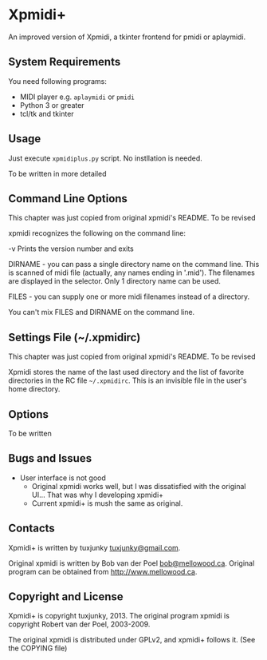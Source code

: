 Xpmidi+
======

An improved version of Xpmidi, a tkinter frontend for pmidi or aplaymidi.



System Requirements
------

You need following programs:

* MIDI player e.g. `aplaymidi` or `pmidi`
* Python 3 or greater
* tcl/tk and tkinter



Usage
------

Just execute `xpmidiplus.py` script. No instllation is needed.

To be written in more detailed



Command Line Options
------

This chapter was just copied from original xpmidi's README. 
To be revised

xpmidi recognizes the following on the command line:

 -v   Prints the version number and exits

 DIRNAME - you can pass a single directory name on the command line. This is scanned
           of midi file (actually, any names ending in '.mid'). The filenames are
           displayed in the selector. Only 1 directory name can be used.

 FILES   - you can supply one or more midi filenames instead of a directory.

You can't mix FILES and DIRNAME on the command line.



Settings File (~/.xpmidirc)
------

This chapter was just copied from original xpmidi's README. 
To be revised
	
Xpmidi stores the name of the last used directory and the list of favorite
directories in the RC file `~/.xpmidirc`. This is an invisible file in
the user's home directory.



Options
------

To be written



Bugs and Issues
------

* User interface is not good
    * Original xpmidi works well, but I was dissatisfied with the original UI... That was why I developing xpmidi+
    * Current xpmidi+ is mush the same as original.



Contacts
------

Xpmidi+ is written by tuxjunky <tuxjunky@gmail.com>.

Original xpmidi is written by Bob van der Poel <bob@mellowood.ca>.
Original program can be obtained from http://www.mellowood.ca.



Copyright and License
------

Xpmidi+ is copyright tuxjunky, 2013.
The original program xpmidi is copyright Robert van der Poel, 2003-2009.

The original xpmidi is distributed under GPLv2, and xpmidi+ follows it.
(See the COPYING file)
